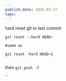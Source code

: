 ```yaml
---
publish_date: 2025-03-27
tags:
---
```

hard reset git to last commit

```
git reset --hard HEAD~

#same as 

git reset -hard HEAD~1
    
```


then `git push -f`

``

